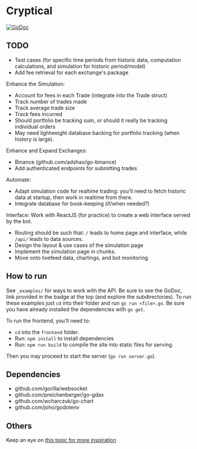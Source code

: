 # Cryptical

[![GoDoc](https://godoc.org/github.com/dfontana/Cryptical?status.svg)](https://godoc.org/github.com/dfontana/Cryptical)

## TODO

- Test cases (for specific time periods from historic data, computation calculations, and simulation for historic period/model)
- Add fee retrieval for each exchange's package

Enhance the Simulation:

- Account for fees in each Trade (integrate into the Trade struct)
- Track number of trades made
- Track average trade size
- Track fees incurred
- Should portfolio be tracking sum, or should it really be tracking individual orders
- May need lightweight database backing for portfolio tracking (when history is large).

Enhance and Expand Exchanges:

- Binance (github.com/adshao/go-binance)
- Add authenticated endpoints for submitting trades

Automate:

- Adapt simulation code for realtime trading: you'll need to fetch historic data at startup, then work in realtime from there.
- Integrate database for book-keeping (if/when needed?)

Interface:
Work with ReactJS (for practice) to create a web interface served by the bot.

- Routing should be such that: `/` leads to home page and interface, while `/api/` leads to data sources.
- Design the layout & use cases of the simulation page
- Implement the simulation page in chunks.
- Move onto livefeed data, chartings, and bot monitoring

## How to run

See `_examples/` for ways to work with the API. Be sure to see the GoDoc, link provided in the badge at the top (and explore the subdirectories). To run these examples just `cd` into their folder and run `go run <file>.go`. Be sure you have already installed the dependencies with `go get`.

To run the frontend, you'll need to:

- `cd` into the `frontend` folder.
- Run: `npm install` to install dependencies
- Run: `npm run build` to compile the site into static files for serving.

Then you may proceed to start the server (`go run server.go`).

## Dependencies

- github.com/gorilla/websocket
- github.com/preichenberger/go-gdax
- github.com/wcharczuk/go-chart
- github.com/joho/godotenv

## Others

Keep an eye on [this topic for more inspiration](https://github.com/topics/trading-bot)
